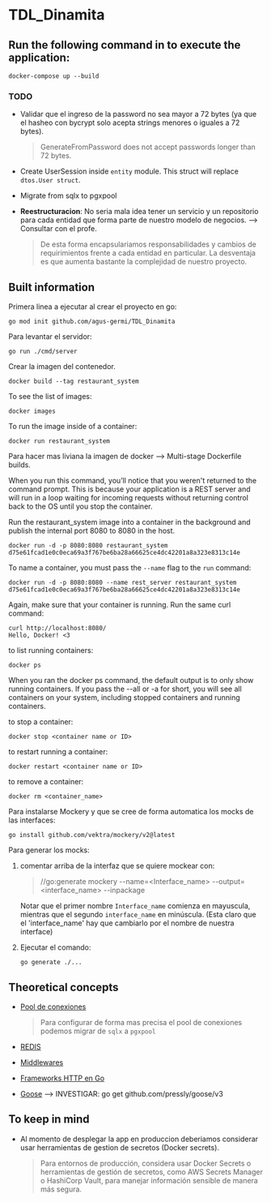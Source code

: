 # TDL_Dinamita

## Run the following command in to execute the application:
```
docker-compose up --build
```

### TODO

- Validar que el ingreso de la password no sea mayor a 72 bytes (ya que el hasheo con bycrypt solo acepta strings menores o iguales a 72 bytes).
    > GenerateFromPassword does not accept passwords longer than 72 bytes.

- Create UserSession inside `entity` module. This struct will replace `dtos.User struct`.

- Migrate from sqlx to pgxpool

- **Reestructuracion**: No seria mala idea tener un servicio y un repositorio para cada entidad que forma parte de nuestro modelo de negocios. --> Consultar con el profe.
    > De esta forma encapsulariamos responsabilidades y cambios de requirimientos frente a cada entidad en particular.
    La desventaja es que aumenta bastante la complejidad de nuestro proyecto.


## Built information
Primera linea a ejecutar al crear el proyecto en go:
```
go mod init github.com/agus-germi/TDL_Dinamita
```

Para levantar el servidor:
```
go run ./cmd/server
```

Crear la imagen del contenedor.
```
docker build --tag restaurant_system
```

To see the list of images:
```
docker images
```

To run the image inside of a container:
```
docker run restaurant_system
```

Para hacer mas liviana la imagen de docker --> Multi-stage Dockerfile builds.

When you run this command, you’ll notice that you weren't returned to the command prompt. This is because your application is a REST server and will run in a loop waiting for incoming requests without returning control back to the OS until you stop the container.

Run the restaurant_system image into a container in the background and publish the internal port 8080 to 8080 in the host.
```
docker run -d -p 8080:8080 restaurant_system
d75e61fcad1e0c0eca69a3f767be6ba28a66625ce4dc42201a8a323e8313c14e
```
To name a container, you must pass the `--name` flag to the `run` command:
```
docker run -d -p 8080:8080 --name rest_server restaurant_system
d75e61fcad1e0c0eca69a3f767be6ba28a66625ce4dc42201a8a323e8313c14e
```

Again, make sure that your container is running. Run the same curl command:
```
curl http://localhost:8080/
Hello, Docker! <3
```

to list running containers:
```
docker ps
```
When you ran the docker ps command, the default output is to only show running containers. If you pass the --all or -a for short, you will see all containers on your system, including stopped containers and running containers.

to stop a container:
```
docker stop <container name or ID>
```

to restart running a container:
```
docker restart <container name or ID>
```

to remove a container:
```
docker rm <container_name>
```

Para instalarse Mockery y que se cree de forma automatica los mocks de las interfaces:
```
go install github.com/vektra/mockery/v2@latest
```
Para generar los mocks:
1. comentar arriba de la interfaz que se quiere mockear con: 
    >//go:generate mockery --name=<Interface_name> --output=<interface_name> --inpackage
    
    Notar que el primer nombre `Interface_name` comienza en mayuscula, mientras que el segundo `interface_name` en minúscula. (Esta claro que el 'interface_name' hay que cambiarlo por el nombre de nuestra interface)

2. Ejecutar el comando:
    ```
    go generate ./...
    ```





## Theoretical concepts
- [Pool de conexiones](https://chatgpt.com/share/671f899c-bc00-8004-acf7-133575a8e903)
    > Para configurar de forma mas precisa el pool de conexiones podemos migrar de `sqlx` a `pgxpool` 

- [REDIS](https://chatgpt.com/share/671fcb41-b638-8004-8635-137baf717321)

- [Middlewares](https://chatgpt.com/share/671fcfb4-23d4-8004-b223-6c34afdc5cf0)

- [Frameworks HTTP en Go](https://chatgpt.com/share/671fd0ea-363c-8004-9700-e3298ce46e8c)

- [Goose]() --> INVESTIGAR: go get github.com/pressly/goose/v3


## To keep in mind
- Al momento de desplegar la app en produccion deberiamos considerar usar herramientas de gestion de secretos (Docker secrets).
    > Para entornos de producción, considera usar Docker Secrets o herramientas de gestión de secretos, como AWS Secrets Manager o HashiCorp Vault, para manejar información sensible de manera más segura.
